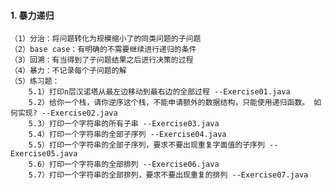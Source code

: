 #### 1. 暴力递归
    （1）分治：将问题转化为规模缩小了的同类问题的子问题
    （2）base case：有明确的不需要继续进行递归的条件
    （3）回溯：有当得到了子问题结果之后进行决策的过程
    （4）暴力：不记录每个子问题的解
    （5）练习题：
        5.1）打印n层汉诺塔从最左边移动到最右边的全部过程 --Exercise01.java
        5.2）给你一个栈，请你逆序这个栈，不能申请额外的数据结构，只能使用递归函数。 如何实现? --Exercise02.java
        5.3）打印一个字符串的所有子串 --Exercise03.java
        5.4）打印一个字符串的全部子序列 --Exercise04.java  
        5.5）打印一个字符串的全部子序列，要求不要出现重复字面值的子序列 --Exercise05.java
        5.6）打印一个字符串的全部排列 --Exercise06.java
        5.7）打印一个字符串的全部排列，要求不要出现重复的排列 --Exercise07.java